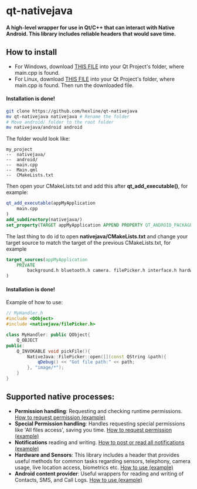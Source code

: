 # qt-nativejava
#### A high-level wrapper for use in Qt/C++ that can interact with Native Android. This library includes reliable headers that would save time. 

## How to install
* For Windows, download <a href="">THIS FILE</a> into your Qt Project's folder, where main.cpp is found.
* For Linux, download <a href="">THIS FILE</a> into your Qt Project's folder, where main.cpp is found.
Then run the downloaded file.
#### Installation is done!

```bash
git clone https://github.com/hexline/qt-nativejava
mv qt-nativejava nativejava # Rename the folder
# Move android/ folder to the root folder
mv nativejava/android android
```
The folder would look like:
```
my_project
--  nativejava/
--  android/
--  main.cpp
--  Main.qml
--  CMakeLists.txt
```
Then open your CMakeLists.txt and add this after <b>qt_add_executable()</b>, for example:
```cmake
qt_add_executable(appMyApplication
    main.cpp
)
add_subdirectory(nativejava/)
set_property(TARGET appMyApplication APPEND PROPERTY QT_ANDROID_PACKAGE_SOURCE_DIR ${CMAKE_SOURCE_DIR}/android)
```
The last thing to do id to open <b>nativejava/CMakeLists.txt</b> and change your target source to match the target of the previous CMakeLists.txt, for example

```cmake
target_sources(appMyApplication
    PRIVATE
        background.h bluetooth.h camera. filePicker.h interface.h hardware.h hotspot.h launchActivity.h permission.h popup.h microphone.h notification.h specialPermission.h wifi.h
)
```
#### Installation is done! 

Example of how to use:
```c++
// MyHandler.h
#include <QObject>
#include <nativejava/filePicker.h>

class MyHandler: public QObject{
    Q_OBJECT
public:
    Q_INVOKABLE void pickFile(){
        NativeJava::FilePicker::open([](const QString &path){
            qDebug() << "Got file path:" << path;
        }, "image/*");
    }
}
```

## Supported native processes:

 * **Permission handling**: Requesting and checking runtime permissions.
   <a href="permissionREADME.md">How to request permission (example)</a>
 * **Special Permission handling**: Handles requesting special permissions like 'All files access', saving you time.
   <a href="specialPermissionREADME.md">How to request permission (example)</a>
 * **Notifications** reading and writing.
   <a href="notificationsREADME.md">How to post or read all notifications (example)</a>
 * **Hardware and Sensors**: This library includes a header that provides useful methods for common tasks regarding sensors, telephony, camera usage, live location access, biometrics etc.
   <a href="hardwareREADME.md">How to use (example)</a>
 * **Android content provider**: Useful wrappers for reading and writing of Contacts, SMS, and Call Logs.
 <a href="contentProviderREADME.md">How to use (example)</a>
